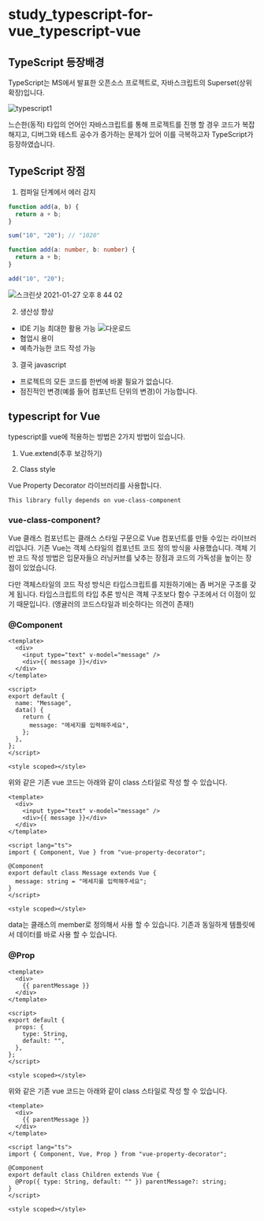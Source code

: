 # study_typescript-for-vue_typescript-vue

## TypeScript 등장배경

TypeScript는 MS에서 발표한 오픈소스 프로젝트로, 자바스크립트의 Superset(상위확장)입니다.

![typescript1](https://user-images.githubusercontent.com/52039229/105939939-873d3700-609d-11eb-92e7-ffa249593e57.png)

느슨한(동적) 타입의 언어인 자바스크립트를 통해 프로젝트를 진행 할 경우 코드가 복잡해지고, 디버그와 테스트 공수가 증가하는 문제가 있어 이를 극복하고자 TypeScript가 등장하였습니다.

## TypeScript 장점

1. 컴파일 단계에서 에러 감지

```javascript
function add(a, b) {
  return a + b;
}

sum("10", "20"); // "1020"
```

```typescript
function add(a: number, b: number) {
  return a + b;
}

add("10", "20");
```

![스크린샷 2021-01-27 오후 8 44 02](https://user-images.githubusercontent.com/52039229/105986556-71049a80-60e0-11eb-8b80-b9ef6e0d96e8.png)

2. 생산성 향상

- IDE 기능 최대한 활용 가능
  ![다운로드](https://user-images.githubusercontent.com/52039229/105988051-75ca4e00-60e2-11eb-82ae-8f8d2b679a9d.png)
- 협업시 용이
- 예측가능한 코드 작성 가능

3. 결국 javascript

- 프로젝트의 모든 코드를 한번에 바꿀 필요가 없습니다.
- 점진적인 변경(예를 들어 컴포넌트 단위의 변경)이 가능합니다.

## typescript for Vue

typescript를 vue에 적용하는 방법은 2가지 방법이 있습니다.

1. Vue.extend(추후 보강하기)

2. Class style

Vue Property Decorator 라이브러리를 사용합니다.

```
This library fully depends on vue-class-component
```

### vue-class-component?

Vue 클래스 컴포넌트는 클래스 스타일 구문으로 Vue 컴포넌트를 만들 수있는 라이브러리입니다.
기존 Vue는 객체 스타일의 컴포넌트 코드 정의 방식을 사용했습니다. 객체 기반 코드 작성 방법은 입문자들으 러닝커브를 낮추는 장점과 코드의 가독성을 높이는 장점이 있었습니다.

다만 객체스타일의 코드 작성 방식은 타입스크립트를 지원하기에는 좀 버거운 구조를 갖게 됩니다. 타입스크립트의 타입 추론 방식은 객체 구조보다 함수 구조에서 더 이점이 있기 때문입니다.
(앵귤러의 코드스타일과 비슷하다는 의견이 존재!)

### @Component

```vue
<template>
  <div>
    <input type="text" v-model="message" />
    <div>{{ message }}</div>
  </div>
</template>

<script>
export default {
  name: "Message",
  data() {
    return {
      message: "메세지를 입력해주세요",
    };
  },
};
</script>

<style scoped></style>
```

위와 같은 기존 vue 코드는 아래와 같이 class 스타일로 작성 할 수 있습니다.

```vue
<template>
  <div>
    <input type="text" v-model="message" />
    <div>{{ message }}</div>
  </div>
</template>

<script lang="ts">
import { Component, Vue } from "vue-property-decorator";

@Component
export default class Message extends Vue {
  message: string = "메세지를 입력해주세요";
}
</script>

<style scoped></style>
```

data는 클래스의 member로 정의해서 사용 할 수 있습니다. 기존과 동일하게 템플릿에서 데이터를 바로 사용 할 수 있습니다.

### @Prop

```vue
<template>
  <div>
    {{ parentMessage }}
  </div>
</template>

<script>
export default {
  props: {
    type: String,
    default: "",
  },
};
</script>

<style scoped></style>
```
위와 같은 기존 vue 코드는 아래와 같이 class 스타일로 작성 할 수 있습니다.
```vue
<template>
  <div>
    {{ parentMessage }}
  </div>
</template>

<script lang="ts">
import { Component, Vue, Prop } from "vue-property-decorator";

@Component
export default class Children extends Vue {
  @Prop({ type: String, default: "" }) parentMessage?: string;
}
</script>

<style scoped></style>
```
